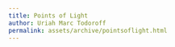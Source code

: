 ```yaml
---
title: Points of Light
author: Uriah Marc Todoroff
permalink: assets/archive/pointsoflight.html
---
```


